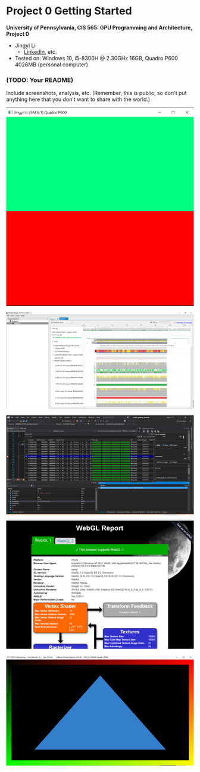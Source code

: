 Project 0 Getting Started
====================

**University of Pennsylvania, CIS 565: GPU Programming and Architecture, Project 0**

* Jingyi Li
  * [LinkedIn](https://www.linkedin.com/feed/), etc.
* Tested on: Windows 10, i5-8300H @ 2.30GHz 16GB, Quadro P600 4026MB (personal computer)

### (TODO: Your README)

Include screenshots, analysis, etc. (Remember, this is public, so don't put
anything here that you don't want to share with the world.)

![Screenshot-1](images/sh_1.PNG)

![Screenshot-2](images/sh_2.png)

![Screenshot-3](images/sh_3.png)

![Screenshot-4](images/sh_4.png)

![Screenshot-5](images/sh_5.png)
